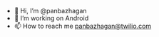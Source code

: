 - 👋 Hi, I’m @panbazhagan
- 👀 I’m working on Android
- 📫 How to reach me panbazhagan@twilio.com

<!---
panbazhagan/panbazhagan is a ✨ special ✨ repository because its `README.md` (this file) appears on your GitHub profile.
You can click the Preview link to take a look at your changes.
--->
